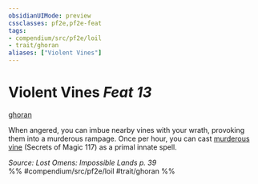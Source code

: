 ```yaml
---
obsidianUIMode: preview
cssclasses: pf2e,pf2e-feat
tags:
- compendium/src/pf2e/loil
- trait/ghoran
aliases: ["Violent Vines"]
---
```

# Violent Vines  *Feat 13*  
[ghoran](rules/traits/ghoran-loil.md "Ghoran Ancestry & Heritage Trait")  


When angered, you can imbue nearby vines with your wrath, provoking them into a murderous rampage. Once per hour, you can cast [murderous vine](compendium/spells/murderous-vine-som.md) (Secrets of Magic 117) as a primal innate spell.

*Source: Lost Omens: Impossible Lands p. 39*  
%% #compendium/src/pf2e/loil #trait/ghoran %%